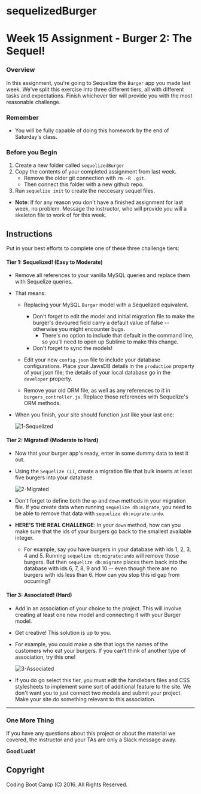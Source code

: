 # sequelizedBurger

# Week 15 Assignment - Burger 2: The Sequel!

### Overview
In this assignment, you're going to Sequelize the `Burger` app you made last week. We've split this exercise into three different tiers, all with different tasks and expectations. Finish whichever tier will provide you with the most reasonable challenge.

### Remember

* You will be fully capable of doing this homework by the end of Saturday's class.

### Before you Begin
1. Create a new folder called `sequelizedBurger`
2. Copy the contents of your completed assignment from last week.
	* Remove the older git connection with `rm -R .git`. 
	* Then connect this folder with a new github repo.
3. Run `sequelize init` to create the neccesary sequel files.

* **Note**: If for any reason you don't have a finished assignment for last week, no problem. Message the instructor, who will provide you will a skeleton file to work of for this week.

## Instructions 
Put in your best efforts to complete one of these three challenge tiers:


#### Tier 1: Sequelized! (Easy to Moderate)

* Remove all references to your vanilla MySQL queries and replace them with Sequelize queries.

* That means:
	* Replacing your MySQL `Burger` model with a Sequelized equivalent.
		* Don't forget to edit the model and initial migration file to make the burger's devoured field carry a default value of false -- otherwise you might encounter bugs.
			* There's no option to include that default in the command line, so you'll need to open up Sublime to make this change. 
		* Don't forget to sync the models!

	* Edit your new `config.json` file to include your database configurations. Place your JawsDB details in the `production` property of your json file; the details of your local database go in the `developer` property.

	* Remove your old ORM file, as well as any references to it in `burgers_controller.js`. Replace those references with Sequelize's ORM methods.

* When you finish, your site should function just like your last one:
	
	![1-Sequelized](Images/1-Sequelized.jpg)


#### Tier 2: Migrated! (Moderate to Hard)

* Now that your burger app's ready, enter in some dummy data to test it out.

* Using the `Sequelize CLI`, create a migration file that bulk inserts at least five burgers into your database. 

	![2-Migrated](Images/2-Migrated.jpg)

* Don't forget to define both the `up` and `down` methods in your migration file. If you create data when running `sequelize db:migrate`, you need to be able to remove that data with `sequelize db:migrate:undo`.

* **HERE'S THE REAL CHALLENGE**: In your `down` method, how can you make sure that the ids of your burgers go back to the smallest available integer.
	* For example, say you have burgers in your database with ids 1, 2, 3, 4 and 5. Running `sequelize db:migrate:undo` will remove those burgers. But then `sequelize db:migrate` places them back into the database with ids 6, 7, 8, 9 and 10 -- even though there are no burgers with ids less than 6. How can you stop this id gap from occurring?


#### Tier 3: Associated! (Hard)

* Add in an association of your choice to the project. This will involve creating at least one new model and connecting it with your Burger model.

* Get creative! This solution is up to you.

* For example, you could make a site that logs the names of the customers who eat your burgers. If you can't think of another type of association, try this one!

	![3-Associated](Images/3-Associated.jpg)

* If you do go select this tier, you must edit the handlebars files and CSS stylesheets to implement some sort of additional feature to the site. We don't want you to just connect two models and submit your project. Make your site do something relevant to this association.


-------
### One More Thing
If you have any questions about this project or about the material we covered, the instructor and your TAs are only a Slack message away.

**Good Luck!**

## Copyright
Coding Boot Camp (C) 2016. All Rights Reserved.